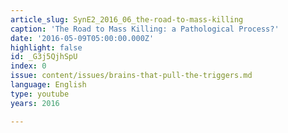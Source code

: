 ```yaml
---
article_slug: SynE2_2016_06_the-road-to-mass-killing
caption: 'The Road to Mass Killing: a Pathological Process?'
date: '2016-05-09T05:00:00.000Z'
highlight: false
id: _G3j5QjhSpU
index: 0
issue: content/issues/brains-that-pull-the-triggers.md
language: English
type: youtube
years: 2016

---
```

